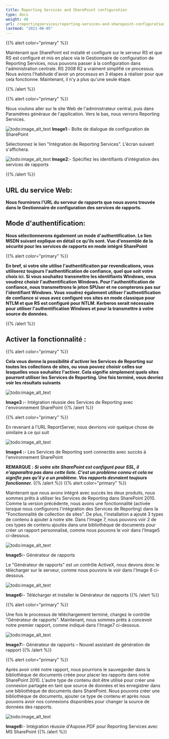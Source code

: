 ```yaml
---
title: Reporting Services and SharePoint configuration
type: docs
weight: 40
url: /reportingservices/reporting-services-and-sharepoint-configuration/
lastmod: "2021-06-05"
---
```


{{% alert color="primary" %}}

Maintenant que SharePoint est installé et configuré sur le serveur RS et que RS est configuré et mis en place via le Gestionnaire de configuration de Reporting Services, nous pouvons passer à la configuration dans l'administration centrale. RS 2008 R2 a vraiment simplifié ce processus. Nous avions l'habitude d'avoir un processus en 3 étapes à réaliser pour que cela fonctionne. Maintenant, il n'y a plus qu'une seule étape.

{{% /alert %}}

{{% alert color="primary" %}}

Nous voulons aller sur le site Web de l'administrateur central, puis dans Paramètres généraux de l'application. Vers le bas, nous verrons Reporting Services.

![todo:image_alt_text](reporting-services-and-sharepoint-configuration_1.png)
**Image1**:- Boîte de dialogue de configuration de SharePoint

Sélectionnez le lien "Intégration de Reporting Services". L'écran suivant s'affichera.

![todo:image_alt_text](reporting-services-and-sharepoint-configuration_2.png)
**Image2**:- Spécifiez les identifiants d'intégration des services de rapports

{{% /alert %}}

## URL du service Web:

**Nous fournirons l'URL du serveur de rapports que nous avons trouvée dans le Gestionnaire de configuration des services de rapports.**

## Mode d'authentification:

**Nous sélectionnerons également un mode d'authentification. Le lien MSDN suivant explique en détail ce qu'ils sont.
Vue d'ensemble de la sécurité pour les services de rapports en mode intégré SharePoint**

{{% alert color="primary" %}}

**En bref, si votre site utilise l'authentification par revendications, vous utiliserez toujours l'authentification de confiance, quel que soit votre choix ici. Si vous souhaitez transmettre les identifiants Windows, vous voudrez choisir l'authentification Windows. Pour l'authentification de confiance, nous transmettrons le jeton SPUser et ne compterons pas sur l'identifiant Windows. Vous voudrez également utiliser l'authentification de confiance si vous avez configuré vos sites en mode classique pour NTLM et que RS est configuré pour NTLM. Kerberos serait nécessaire pour utiliser l'authentification Windows et pour la transmettre à votre source de données.**

{{% /alert %}}

## Activer la fonctionnalité :

{{% alert color="primary" %}}

**Cela vous donne la possibilité d'activer les Services de Reporting sur toutes les collections de sites, ou vous pouvez choisir celles sur lesquelles vous souhaitez l'activer. Cela signifie simplement quels sites pourront utiliser les Services de Reporting. Une fois terminé, vous devriez voir les résultats suivants**

![todo:image_alt_text](reporting-services-and-sharepoint-configuration_3.png)

**Image3 :**- Intégration réussie des Services de Reporting avec l'environnement SharePoint
{{% /alert %}}

{{% alert color="primary" %}}

En revenant à l'URL ReportServer, nous devrions voir quelque chose de similaire à ce qui suit

![todo:image_alt_text](reporting-services-and-sharepoint-configuration_4.png)

**Image4 :**- Les Services de Reporting sont connectés avec succès à l'environnement SharePoint

**REMARQUE :** ***Si votre site SharePoint est configuré pour SSL, il n'apparaîtra pas dans cette liste. C'est un problème connu et cela ne signifie pas qu'il y a un problème. Vos rapports devraient toujours fonctionner.***
{{% /alert %}}
{{% alert color="primary" %}}

Maintenant que nous avons intégré avec succès les deux produits, nous sommes prêts à utiliser les Services de Reporting dans SharePoint 2010. Comme la version précédente, nous avons une fonctionnalité (activée lorsque nous configurons l'intégration des Services de Reporting) dans la "Fonctionnalité de collection de sites". De plus, l'installation a ajouté 3 types de contenu à ajouter à notre site. Dans l'Image 7, nous pouvons voir 2 de ces types de contenu ajoutés dans une bibliothèque de documents pour créer un rapport personnalisé, comme nous pouvons le voir dans l'Image5 ci-dessous.

![todo:image_alt_text](reporting-services-and-sharepoint-configuration_5.png)

**Image5:**- Générateur de rapports

Le "Générateur de rapports" est un contrôle ActiveX, nous devons donc le télécharger sur le serveur, comme nous pouvons le voir dans l'Image 6 ci-dessous.

![todo:image_alt_text](reporting-services-and-sharepoint-configuration_6.png)

**Image6:**- Télécharger et installer le Générateur de rapports
{{% /alert %}}

{{% alert color="primary" %}}

Une fois le processus de téléchargement terminé, chargez le contrôle "Générateur de rapports". Maintenant, nous sommes prêts à concevoir notre premier rapport, comme indiqué dans l'Image7 ci-dessous.

![todo:image_alt_text](reporting-services-and-sharepoint-configuration_7.png)

**Image7:**- Générateur de rapports – Nouvel assistant de génération de rapport
{{% /alert %}}

{{% alert color="primary" %}}

Après avoir créé notre rapport, nous pourrions le sauvegarder dans la bibliothèque de documents créée pour placer les rapports dans notre SharePoint 2010. L'autre type de contenu doit être utilisé pour créer une connexion partagée en tant que source de données et les enregistrer dans une bibliothèque de documents dans SharePoint. Nous pouvons créer une bibliothèque de documents, ajouter ce type de contenu et après nous pouvons avoir nos connexions disponibles pour changer la source de données des rapports.

![todo:image_alt_text](reporting-services-and-sharepoint-configuration_8.png)

**Image8:**- Intégration réussie d'Aspose.PDF pour Reporting Services avec MS SharePoint
{{% /alert %}}
